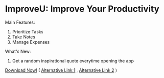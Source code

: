 # ImproveU: Improve Your Productivity
Main Features:
1. Prioritize Tasks
2. Take Notes
3. Manage Expenses

What's New:
1. Get a random inspirational quote everytime opening the app

<a href="https://apkfab.com/improveu/com.example.improveu/apk?h=0db27eb95f9d7ceba8abf5fd495cff597ef5fc44dd5abde08f76025a3c0cf780">Download Now!</a>
( <a href="https://i.diawi.com/xrEZED">Alternative Link 1</a> , <a href="https://appsenjoy.com/hBWpJ">Alternative Link 2</a> )
